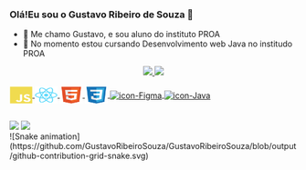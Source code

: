 ### Olá!Eu sou  o Gustavo Ribeiro de Souza 👋



- 🔭 Me chamo Gustavo, e sou aluno do instituto PROA
- 🌱 No momento estou cursando Desenvolvimento web Java no institudo PROA

<div align="center">
  <a href="https://github.com/GustavoRibeiroSouza">
  <img height="180em" src="https://github-readme-stats.vercel.app/api?username=GustavoRibeiroSouza&show_icons=true&theme=dark&include_all_commits=true&count_private=true"/>
  <img height="180em" src="https://github-readme-stats.vercel.app/api/top-langs/?username=GustavoRibeiroSouza&layout=compact&langs_count=7&theme=dark"/>
</div>
  
  <div style="display: inline_block"><br>
  <img align="center" alt="Rafa-Js" height="30" width="40" src="https://raw.githubusercontent.com/devicons/devicon/master/icons/javascript/javascript-plain.svg">

  <img align="center" alt="icon-React.js" height="30" width="40" src="https://raw.githubusercontent.com/devicons/devicon/master/icons/react/react-original.svg">
  <img align="center" alt="icon-HTML5" height="30" width="40" src="https://raw.githubusercontent.com/devicons/devicon/master/icons/html5/html5-original.svg">
  <img align="center" alt="icon-CSS3" height="30" width="40" src="https://raw.githubusercontent.com/devicons/devicon/master/icons/css3/css3-original.svg">
    <img align="center" alt="icon-Figma" height="30" width="40" src="https://cdn.jsdelivr.net/gh/devicons/devicon/icons/figma/figma-original.svg"">
   <img align="center" alt="icon-Java" height="30" width="40" src="https://cdn.jsdelivr.net/gh/devicons/devicon/icons/java/java-original-wordmark.svg">
                                                                                                                                                                                                                                                                                                                                                                                                                                         
</div>
                                                                                                                                                      
  ##
  <div>
   <a href="https://www.linkedin.com/in/gustavo-ribeiro-de-souza/" target="_blank"><img src="https://img.shields.io/badge/-LinkedIn-%230077B5?style=for-the-badge&logo=linkedin&logoColor=white" target="_blank"></a> 
   <a href = "gustavo.ribeiro.souza321@gmail.com"><img src="https://img.shields.io/badge/-Gmail-%23333?style=for-the-badge&logo=gmail&logoColor=white" target="_blank"></a>
                                                                                                                                                      </div>                                ![Snake animation](https://github.com/GustavoRibeiroSouza/GustavoRibeiroSouza/blob/output/github-contribution-grid-snake.svg)                                                                                                                  
